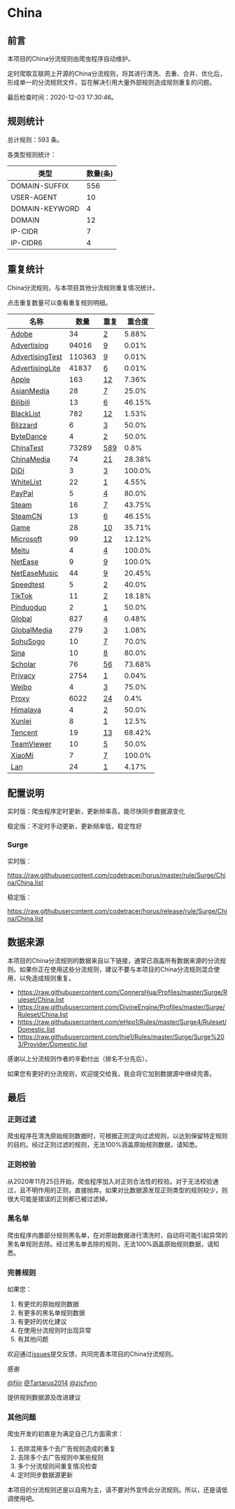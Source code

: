 # China

## 前言

本项目的China分流规则由爬虫程序自动维护。

定时爬取互联网上开源的China分流规则，将其进行清洗、去重、合并、优化后，形成单一的分流规则文件，旨在解决引用大量外部规则造成规则重复的问题。




最后检查时间：2020-12-03 17:30:46。

## 规则统计

总计规则：593 条。

各类型规则统计：

| 类型 | 数量(条) |
| ---- | ---- |
| DOMAIN-SUFFIX | 556 |
| USER-AGENT | 10 |
| DOMAIN-KEYWORD | 4 |
| DOMAIN | 12 |
| IP-CIDR | 7 |
| IP-CIDR6 | 4 |
## 重复统计

China分流规则，与本项目其他分流规则重复情况统计。

点击重复数量可以查看重复规则明细。

| 名称 | 数量 | 重复 | 重合度 |
| ---- | ---- | ---- | ------ |
|  [Adobe](https://github.com/codetracer/horus/tree/master/rule/Surge/Adobe)    | 34   | [2](https://github.com/codetracer/horus/tree/master/rule/Surge/China/Repeat.list)   |   5.88% |
|  [Advertising](https://github.com/codetracer/horus/tree/master/rule/Surge/Advertising)    | 94016   | [9](https://github.com/codetracer/horus/tree/master/rule/Surge/China/Repeat.list)   |   0.01% |
|  [AdvertisingTest](https://github.com/codetracer/horus/tree/master/rule/Surge/AdvertisingTest)    | 110363   | [9](https://github.com/codetracer/horus/tree/master/rule/Surge/China/Repeat.list)   |   0.01% |
|  [AdvertisingLite](https://github.com/codetracer/horus/tree/master/rule/Surge/AdvertisingLite)    | 41837   | [6](https://github.com/codetracer/horus/tree/master/rule/Surge/China/Repeat.list)   |   0.01% |
|  [Apple](https://github.com/codetracer/horus/tree/master/rule/Surge/Apple)    | 163   | [12](https://github.com/codetracer/horus/tree/master/rule/Surge/China/Repeat.list)   |   7.36% |
|  [AsianMedia](https://github.com/codetracer/horus/tree/master/rule/Surge/AsianMedia)    | 28   | [7](https://github.com/codetracer/horus/tree/master/rule/Surge/China/Repeat.list)   |   25.0% |
|  [Bilibili](https://github.com/codetracer/horus/tree/master/rule/Surge/Bilibili)    | 13   | [6](https://github.com/codetracer/horus/tree/master/rule/Surge/China/Repeat.list)   |   46.15% |
|  [BlackList](https://github.com/codetracer/horus/tree/master/rule/Surge/BlackList)    | 782   | [12](https://github.com/codetracer/horus/tree/master/rule/Surge/China/Repeat.list)   |   1.53% |
|  [Blizzard](https://github.com/codetracer/horus/tree/master/rule/Surge/Blizzard)    | 6   | [3](https://github.com/codetracer/horus/tree/master/rule/Surge/China/Repeat.list)   |   50.0% |
|  [ByteDance](https://github.com/codetracer/horus/tree/master/rule/Surge/ByteDance)    | 4   | [2](https://github.com/codetracer/horus/tree/master/rule/Surge/China/Repeat.list)   |   50.0% |
|  [ChinaTest](https://github.com/codetracer/horus/tree/master/rule/Surge/ChinaTest)    | 73289   | [589](https://github.com/codetracer/horus/tree/master/rule/Surge/China/Repeat.list)   |   0.8% |
|  [ChinaMedia](https://github.com/codetracer/horus/tree/master/rule/Surge/ChinaMedia)    | 74   | [21](https://github.com/codetracer/horus/tree/master/rule/Surge/China/Repeat.list)   |   28.38% |
|  [DiDi](https://github.com/codetracer/horus/tree/master/rule/Surge/DiDi)    | 3   | [3](https://github.com/codetracer/horus/tree/master/rule/Surge/China/Repeat.list)   |   100.0% |
|  [WhiteList](https://github.com/codetracer/horus/tree/master/rule/Surge/WhiteList)    | 22   | [1](https://github.com/codetracer/horus/tree/master/rule/Surge/China/Repeat.list)   |   4.55% |
|  [PayPal](https://github.com/codetracer/horus/tree/master/rule/Surge/PayPal)    | 5   | [4](https://github.com/codetracer/horus/tree/master/rule/Surge/China/Repeat.list)   |   80.0% |
|  [Steam](https://github.com/codetracer/horus/tree/master/rule/Surge/Steam)    | 16   | [7](https://github.com/codetracer/horus/tree/master/rule/Surge/China/Repeat.list)   |   43.75% |
|  [SteamCN](https://github.com/codetracer/horus/tree/master/rule/Surge/SteamCN)    | 13   | [6](https://github.com/codetracer/horus/tree/master/rule/Surge/China/Repeat.list)   |   46.15% |
|  [Game](https://github.com/codetracer/horus/tree/master/rule/Surge/Game)    | 28   | [10](https://github.com/codetracer/horus/tree/master/rule/Surge/China/Repeat.list)   |   35.71% |
|  [Microsoft](https://github.com/codetracer/horus/tree/master/rule/Surge/Microsoft)    | 99   | [12](https://github.com/codetracer/horus/tree/master/rule/Surge/China/Repeat.list)   |   12.12% |
|  [Meitu](https://github.com/codetracer/horus/tree/master/rule/Surge/Meitu)    | 4   | [4](https://github.com/codetracer/horus/tree/master/rule/Surge/China/Repeat.list)   |   100.0% |
|  [NetEase](https://github.com/codetracer/horus/tree/master/rule/Surge/NetEase)    | 9   | [9](https://github.com/codetracer/horus/tree/master/rule/Surge/China/Repeat.list)   |   100.0% |
|  [NetEaseMusic](https://github.com/codetracer/horus/tree/master/rule/Surge/NetEaseMusic)    | 44   | [9](https://github.com/codetracer/horus/tree/master/rule/Surge/China/Repeat.list)   |   20.45% |
|  [Speedtest](https://github.com/codetracer/horus/tree/master/rule/Surge/Speedtest)    | 5   | [2](https://github.com/codetracer/horus/tree/master/rule/Surge/China/Repeat.list)   |   40.0% |
|  [TikTok](https://github.com/codetracer/horus/tree/master/rule/Surge/TikTok)    | 11   | [2](https://github.com/codetracer/horus/tree/master/rule/Surge/China/Repeat.list)   |   18.18% |
|  [Pinduoduo](https://github.com/codetracer/horus/tree/master/rule/Surge/Pinduoduo)    | 2   | [1](https://github.com/codetracer/horus/tree/master/rule/Surge/China/Repeat.list)   |   50.0% |
|  [Global](https://github.com/codetracer/horus/tree/master/rule/Surge/Global)    | 827   | [4](https://github.com/codetracer/horus/tree/master/rule/Surge/China/Repeat.list)   |   0.48% |
|  [GlobalMedia](https://github.com/codetracer/horus/tree/master/rule/Surge/GlobalMedia)    | 279   | [3](https://github.com/codetracer/horus/tree/master/rule/Surge/China/Repeat.list)   |   1.08% |
|  [SohuSogo](https://github.com/codetracer/horus/tree/master/rule/Surge/SohuSogo)    | 10   | [7](https://github.com/codetracer/horus/tree/master/rule/Surge/China/Repeat.list)   |   70.0% |
|  [Sina](https://github.com/codetracer/horus/tree/master/rule/Surge/Sina)    | 10   | [8](https://github.com/codetracer/horus/tree/master/rule/Surge/China/Repeat.list)   |   80.0% |
|  [Scholar](https://github.com/codetracer/horus/tree/master/rule/Surge/Scholar)    | 76   | [56](https://github.com/codetracer/horus/tree/master/rule/Surge/China/Repeat.list)   |   73.68% |
|  [Privacy](https://github.com/codetracer/horus/tree/master/rule/Surge/Privacy)    | 2754   | [1](https://github.com/codetracer/horus/tree/master/rule/Surge/China/Repeat.list)   |   0.04% |
|  [Weibo](https://github.com/codetracer/horus/tree/master/rule/Surge/Weibo)    | 4   | [3](https://github.com/codetracer/horus/tree/master/rule/Surge/China/Repeat.list)   |   75.0% |
|  [Proxy](https://github.com/codetracer/horus/tree/master/rule/Surge/Proxy)    | 6022   | [24](https://github.com/codetracer/horus/tree/master/rule/Surge/China/Repeat.list)   |   0.4% |
|  [Himalaya](https://github.com/codetracer/horus/tree/master/rule/Surge/Himalaya)    | 4   | [2](https://github.com/codetracer/horus/tree/master/rule/Surge/China/Repeat.list)   |   50.0% |
|  [Xunlei](https://github.com/codetracer/horus/tree/master/rule/Surge/Xunlei)    | 8   | [1](https://github.com/codetracer/horus/tree/master/rule/Surge/China/Repeat.list)   |   12.5% |
|  [Tencent](https://github.com/codetracer/horus/tree/master/rule/Surge/Tencent)    | 19   | [13](https://github.com/codetracer/horus/tree/master/rule/Surge/China/Repeat.list)   |   68.42% |
|  [TeamViewer](https://github.com/codetracer/horus/tree/master/rule/Surge/TeamViewer)    | 10   | [5](https://github.com/codetracer/horus/tree/master/rule/Surge/China/Repeat.list)   |   50.0% |
|  [XiaoMi](https://github.com/codetracer/horus/tree/master/rule/Surge/XiaoMi)    | 7   | [7](https://github.com/codetracer/horus/tree/master/rule/Surge/China/Repeat.list)   |   100.0% |
|  [Lan](https://github.com/codetracer/horus/tree/master/rule/Surge/Lan)    | 24   | [1](https://github.com/codetracer/horus/tree/master/rule/Surge/China/Repeat.list)   |   4.17% |
## 配置说明

实时版：爬虫程序定时更新，更新频率高，能尽快同步数据源变化

稳定版：不定时手动更新，更新频率低，稳定性好

### Surge 
实时版：

https://raw.githubusercontent.com/codetracer/horus/master/rule/Surge/China/China.list

稳定版：

https://raw.githubusercontent.com/codetracer/horus/release/rule/Surge/China/China.list

## 数据来源

本项目的China分流规则的数据来自以下链接，通常已涵盖所有数据来源的分流规则。如果你正在使用这些分流规则，建议不要与本项目的China分流规则混合使用，以免造成规则重复。

- https://raw.githubusercontent.com/ConnersHua/Profiles/master/Surge/Ruleset/China.list
- https://raw.githubusercontent.com/DivineEngine/Profiles/master/Surge/Ruleset/China.list
- https://raw.githubusercontent.com/eHpo1/Rules/master/Surge4/Ruleset/Domestic.list
- https://raw.githubusercontent.com/lhie1/Rules/master/Surge/Surge%203/Provider/Domestic.list


感谢以上分流规则作者的辛勤付出（排名不分先后）。

如果您有更好的分流规则，欢迎提交给我，我会将它加到数据源中继续完善。

## 最后

### 正则过滤

爬虫程序在清洗原始规则数据时，可根据正则定向过滤规则，以达到保留特定规则的目的。经过正则过滤的规则，无法100%涵盖原始规则数据，请知悉。

### 正则校验

从2020年11月25日开始，爬虫程序加入对正则合法性的校验。对于无法校验通过，且不明作用的正则，直接抛弃。如果对比数据源发现正则类型的规则较少，则很大可能是错误的正则都已被过滤掉。

### 黑名单

爬虫程序内置部分规则黑名单，在对原始数据进行清洗时，自动将可能引起异常的黑名单规则去除。经过黑名单去除的规则，无法100%涵盖原始规则数据，请知悉。

### 完善规则

如果您：

1. 有更优的原始规则数据
2. 有更多的黑名单规则数据
3. 有更好的优化建议
4. 在使用分流规则时出现异常
5. 有其他问题

欢迎通过[issues](https://github.com/codetracer/horus/issues/new)提交反馈，共同完善本项目的China分流规则。

感谢

[@fiiir](https://github.com/fiiir) [@Tartarus2014](https://github.com/Tartarus2014) [@zjcfynn](https://github.com/zjcfynn) 

提供规则数据源及改进建议

### 其他问题

爬虫开发的初衷是为满足自己几方面需求：

1. 去除混用多个去广告规则造成的重复
2. 去除多个去广告规则中某些规则
3. 多个分流规则间重复情况检查
4. 定时同步数据源更新

本项目的分流规则还是以自用为主，请不要对外宣传此分流规则。所以，还是请低调使用吧。